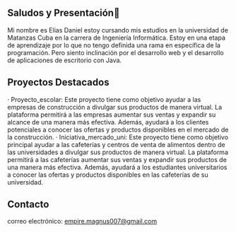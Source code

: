 ## Saludos y Presentación👋
Mi nombre es Elias Daniel estoy cursando mis estudios en la universidad de Matanzas Cuba en la carrera de Ingeniería Informática. Estoy en una etapa de aprendizaje por lo que no tengo definida una rama en específica de la programación. Pero siento inclinación por el desarrollo web y el desarrollo de aplicaciones de escritorio con Java.

## Proyectos Destacados
· Proyecto_escolar: Este proyecto tiene como objetivo ayudar a las empresas de construcción a divulgar sus productos de manera virtual. La plataforma permitirá a las empresas aumentar sus ventas y expandir su alcance de una manera más efectiva. Además, ayudará a los clientes potenciales a conocer las ofertas y productos disponibles en el mercado de la construcción.
· Iniciativa_mercado_uni: Este proyecto tiene como objetivo principal ayudar a las cafeterías y centros de venta de alimentos dentro de las universidades a divulgar sus productos de manera virtual. La plataforma permitirá a las cafeterías aumentar sus ventas y expandir sus productos de una manera más efectiva. Además, ayudará a los estudiantes universitarios a conocer las ofertas y productos disponibles en las cafeterías de su universidad.

## Contacto
correo electrónico: empire.magnus007@gmail.com
